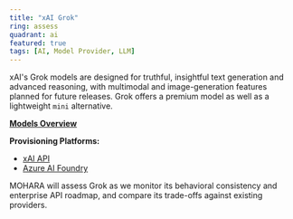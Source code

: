 ```yaml
---
title: "xAI Grok"
ring: assess
quadrant: ai
featured: true
tags: [AI, Model Provider, LLM]
---
```


xAI's Grok models are designed for truthful, insightful text generation and advanced reasoning, with multimodal and image-generation features planned for future releases. Grok offers a premium model as well as a lightweight `mini` alternative.

**[Models Overview](https://docs.x.ai/docs/models)**

**Provisioning Platforms:**

- [xAI API](https://docs.x.ai/docs/overview)
- [Azure AI Foundry](https://learn.microsoft.com/en-us/azure/ai-foundry/model-inference/concepts/models?context=/azure/ai-foundry/context/context#xai)

MOHARA will assess Grok as we monitor its behavioral consistency and enterprise API roadmap, and compare its trade-offs against existing providers.
